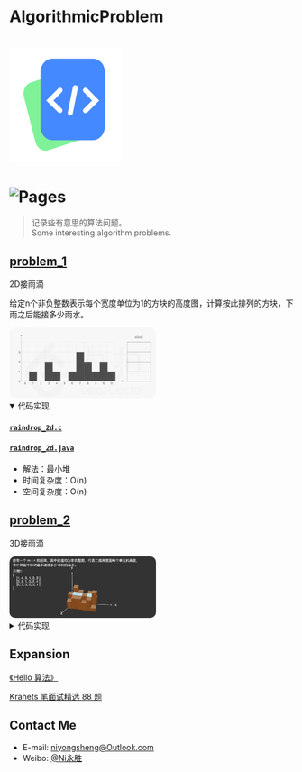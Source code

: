 # AlgorithmicProblem
![(logo)](./logo.png)
===
![Pages](https://img.shields.io/badge/Coding-v0.0.1-brightblue.svg?style=flat-square)
===
> 记录些有意思的算法问题。<br>
> Some interesting algorithm problems.

## [problem_1](/problem_1/)
<a>2D接雨滴</a>
<p>给定n个非负整数表示每个宽度单位为1的方块的高度图，计算按此排列的方块，下雨之后能接多少雨水。</p>
<img src="./problem_1/raindrop_2d.jpg" width="260" style="border-radius: 10px;">

<details open>
<summary>代码实现</summary>

#### [`raindrop_2d.c`](/problem_1/c/raindrop_2d.c)
#### [`raindrop_2d.java`](/problem_1/java/raindrop_2d.java)
  * 解法：最小堆
  * 时间复杂度：O(n)
  * 空间复杂度：O(n)
  
</details>


## [problem_2](/problem_2/)
<a>3D接雨滴</a>

<img src="./problem_2/raindrop_3d.png" width="260" style="border-radius: 10px;">

<details>
<summary>代码实现</summary>

#### [`raindrop_3d.c`](/problem_2/c/raindrop_3d.c)

### JAVA
#### [`raindrop_3d.java`](/problem_2/java/raindrop_3d.java)
  > 初步尝试打算用2d的方法递推3d情况，发现在某些情况下会失效❌；
  * 解法：最小堆
  * 时间复杂度：O(MN)
  * 空间复杂度：O(MN)
    - 使用优先队列作为辅助数据结构，其空间复杂度取决于输入的大小和队列中元素的数量，但由于最多只存储一行或一列的元素，因此可以忽略不计。

#### [`SurfaceAreaDFS.java`](/problem_2/java/SurfaceAreaDFS.java)
  > 通过最大高度构建分层空间，每层进行深度优先搜索遍历出封闭区域；<br>
  > ~~超大矩阵下空间占用太大~~
  * 解法：DFS
  * 时间复杂度：
  * 空间复杂度：
  
#### [`OptimizeSurfaceAreaDFS.java`](/problem_2/java/OptimizeSurfaceAreaDFS.java)
  > 移除分层空间三维数组(优化边界情况)，直接构建每层进行深度优先搜索遍历出封闭区域<br>
  > ~~超大矩阵下时间开销太大~~
  * 解法：DFS
  * 时间复杂度：
  * 空间复杂度：

#### [`ParallelOptimizeSurfaceAreaDFS.java`](/problem_2/java/ParallelOptimizeSurfaceAreaDFS.java)
  > 多线程逐层进行深度优先搜索遍历出封闭区域；<br>
  > ~~leetcode好像不认可多线程方式，执行超时(也可能主要耗时仍发生在构建分层矩阵上)~~
  * 解法：DFS
  * 时间复杂度：
  * 空间复杂度：
  
#### [`Letcode.java`](/problem_2/java/Letcode.java)
  > leetcode官方广度优先搜索解法:
  * 解法：BFS
  * 时间复杂度：O(M^2 * N^2)
  * 空间复杂度：O(M*N)
  
</details>

## Expansion
[《Hello 算法》](https://www.hello-algo.com)

[Krahets 笔面试精选 88 题](https://leetcode.cn/studyplan/selected-coding-interview/)

## Contact Me
* E-mail: niyongsheng@Outlook.com
* Weibo: [@Ni永胜](https://weibo.com/u/7317805089)
